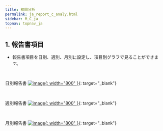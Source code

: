 ```yaml
---
title: 相関分析
permalink: ja_report_c_analy.html
sidebar: M_C_ja
topnav: topnav_ja
---
```


## 1. 報告書項目
- 報告書項目を日別、週別、月別に設定し、項目別グラフで見ることができます。

<br />

日別報告書
 [![image](/docs/images/Manual/common/report/c_analy/ja/1.PNG){: width="800" }](/docs/images/Manual/common/report/c_analy/ja/1.PNG){: target="_blank"}


<br />

週別報告書
 [![image](/docs/images/Manual/common/report/c_analy/ja/2.PNG){: width="800" }](/docs/images/Manual/common/report/c_analy/ja/2.PNG){: target="_blank"}


 <br />
 
月別報告書
 [![image](/docs/images/Manual/common/report/c_analy/ja/3.PNG){: width="800" }](/docs/images/Manual/common/report/c_analy/ja/3.PNG){: target="_blank"}
